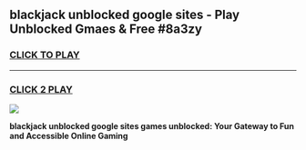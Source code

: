 
## blackjack unblocked google sites - Play Unblocked Gmaes & Free #8a3zy
<h3>
<a href="https://news.freeplayer.one?title=blackjack_unblocked_google_sites&ref=26F">CLICK TO PLAY</a></h3>
<hr>

<h3>
<a href="https://news.freeplayer.one?title=blackjack_unblocked_google_sites&ref=26F">CLICK 2 PLAY</a>
  
</h3>

<a href="https://news.freeplayer.one?title=blackjack_unblocked_google_sites&ref=26F/"><img src="https://clearcache.store/games.png"></a>


**blackjack unblocked google sites games unblocked: Your Gateway to Fun and Accessible Online Gaming**
